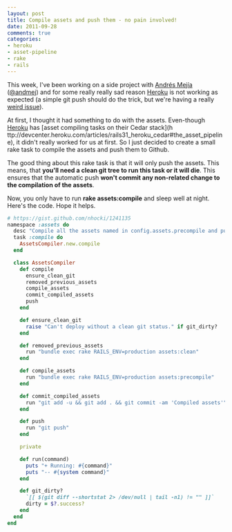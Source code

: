 ```yaml
---
layout: post
title: Compile assets and push them - no pain involved!
date: 2011-09-28
comments: true
categories:
- heroku
- asset-pipeline
- rake
- rails
---
```

This week, I've been working on a side project with [Andrés
Mejía](http://andr.esmejia.com/) ([@andmej](http://twitter.com/andmej)) and
for some really really sad reason [Heroku](http://heroku.com) is not working
as expected (a simple git push should do the trick, but we're having a really
[weird issue](https://github.com/ddollar/rails_log_stdout/issues/4)).

At first, I thought it had something to do with the assets. Even-though
[Heroku](http://heroku.com) has [asset compiling tasks on their Cedar stack](h
ttp://devcenter.heroku.com/articles/rails31_heroku_cedar#the_asset_pipeline),
it didn't really worked for us at first. So I just decided to create a small
rake task to compile the assets and push them to Github.

The good thing about this rake task is that it will only push the assets. This
means, that **you'll need a clean git tree to run this task or it will die**.
This ensures that the automatic push **won't commit any non-related change to
the compilation of the assets**.

Now, you only have to run **rake assets:compile** and sleep well at night.
Here's the code. Hope it helps.

```ruby
# https://gist.github.com/nhocki/1241135
namespace :assets do
  desc "Compile all the assets named in config.assets.precompile and push them"
  task :compile do
    AssetsCompiler.new.compile
  end

  class AssetsCompiler
    def compile
      ensure_clean_git
      removed_previous_assets
      compile_assets
      commit_compiled_assets
      push
    end

    def ensure_clean_git
      raise "Can't deploy without a clean git status." if git_dirty?
    end

    def removed_previous_assets
      run "bundle exec rake RAILS_ENV=production assets:clean"
    end

    def compile_assets
      run "bundle exec rake RAILS_ENV=production assets:precompile"
    end

    def commit_compiled_assets
      run "git add -u && git add . && git commit -am 'Compiled assets'"
    end

    def push
      run "git push"
    end

    private

    def run(command)
      puts "+ Running: #{command}"
      puts "-- #{system command}"
    end

    def git_dirty?
      `[[ $(git diff --shortstat 2> /dev/null | tail -n1) != "" ]]`
      dirty = $?.success?
    end
  end
end
```
